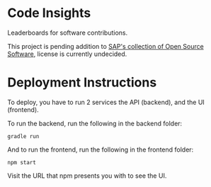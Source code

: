 # Code Insights

Leaderboards for software contributions.

This project is pending addition to [SAP's collection of Open Source Software](https://github.com/SAP), license is currently undecided.

# Deployment Instructions

To deploy, you have to run 2 services the API (backend), and the UI (frontend).

To run the backend, run the following in the backend folder:

```
gradle run
```

And to run the frontend, run the following in the frontend folder:

```
npm start
```

Visit the URL that npm presents you with to see the UI.
